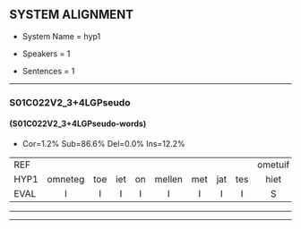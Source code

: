 
## SYSTEM ALIGNMENT

- System Name = hyp1

- Speakers = 1

- Sentences = 1

---

### S01C022V2_3+4LGPseudo

#### (S01C022V2_3+4LGPseudo-words)

- Cor=1.2%	Sub=86.6%	Del=0.0%	Ins=12.2%

|  |  |  |  |  |  |  |  |  |  |  |  |  |  |  |  |  |  |  |  |  |  |  |  |  |  |  |  |  |  |  |  |  |  |  |  |  |  |  |  |  |  |  |  |  |  |  |  |  |  |  |  |  |  |  |  |  |  |  |  |  |  |  |  |  |  |  |  |  |  |  |  |  |  |  |  |  |  |  |  |  |  |  |
|:--- |:---:|:---:|:---:|:---:|:---:|:---:|:---:|:---:|:---:|:---:|:---:|:---:|:---:|:---:|:---:|:---:|:---:|:---:|:---:|:---:|:---:|:---:|:---:|:---:|:---:|:---:|:---:|:---:|:---:|:---:|:---:|:---:|:---:|:---:|:---:|:---:|:---:|:---:|:---:|:---:|:---:|:---:|:---:|:---:|:---:|:---:|:---:|:---:|:---:|:---:|:---:|:---:|:---:|:---:|:---:|:---:|:---:|:---:|:---:|:---:|:---:|:---:|:---:|:---:|:---:|:---:|:---:|:---:|:---:|:---:|:---:|:---:|:---:|:---:|:---:|:---:|:---:|:---:|:---:|:---:|:---:|:---:|
| REF |  |  |  |  |  |  |  |  | ometuif | toejietsen | oonwijlen | * | jattesiet | nurudien | stoenydaas | * | deuveltek | * | juitonie | * | gevijdel | sidowaan | spekkeraai | wachteniek | verpierik | * | * | * | nappegreeuw | mantaroen |  |  | schielendaspen | * | * | crobeklunker | * | kabbestepen | * | verwarig | ooiebiekje | fandelig | jalekrewen | * | * | smoralij | zeekvlachine | * | * | kanaroe | toineetlijgen | meitsegrok | kantelogsten | ondermind | * | * | * | * | choporatie | zennebral | * | ijraspangen | * | blottenduuf | * | * | girdofhaalder | * | * | tobbermoeit | poentalschouden | * | * | * | * | * | havedil | * | verbrakkertje | gerauwejaak | * | hapeneren |
| HYP1 | omneteg | toe | iet | on | mellen | met | jat | tes | hiet | ner | ien | sto | ij | das | das | deel | tet | je | toni | gevedel | cidoan | sekera | wachtteniiek | verpirik | na | na | de | ae | schreeuw | mantaroen | schieen | daspen | krokbekkrok | deklenker | kanpes | tipen | verwarring | oi | bik | ja | vandeling | jal | lekkre | wim | smar | smoril | smogal | lin | vikvlag | vlachina | kan | kam | naro | toinelegen | meerk | kanelo | sten | onderninde | nnd | sho | copopratie | zent | ner | bru | era | span | spannen | pilo | dendief | schrido | halde | tobrmot | pontal | tl | tals | ca | den | havendil | verraverbrakerte | g | a | ha |
| EVAL | I | I | I | I | I | I | I | I | S | S | S | S | S | S | S | S | S | S | S | S | S | S | S | S | S | S | S | S | S |  | I | I | S | S | S | S | S | S | S | S | S | S | S | S | S | S | S | S | S | S | S | S | S | S | S | S | S | S | S | S | S | S | S | S | S | S | S | S | S | S | S | S | S | S | S | S | S | S | S | S | S | S |
---

---
